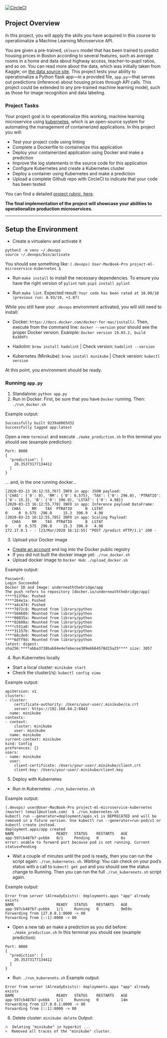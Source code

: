 [![CircleCI](https://circleci.com/gh/alpersonalwebsite/microservice-kubernetes.svg?style=svg)](https://circleci.com/gh/alpersonalwebsite/microservice-kubernetes)

## Project Overview

In this project, you will apply the skills you have acquired in this course to operationalize a Machine Learning Microservice API. 

You are given a pre-trained, `sklearn` model that has been trained to predict housing prices in Boston according to several features, such as average rooms in a home and data about highway access, teacher-to-pupil ratios, and so on. You can read more about the data, which was initially taken from Kaggle, on [the data source site](https://www.kaggle.com/c/boston-housing). This project tests your ability to operationalize a Python flask app—in a provided file, `app.py`—that serves out predictions (inference) about housing prices through API calls. This project could be extended to any pre-trained machine learning model, such as those for image recognition and data labeling.

### Project Tasks

Your project goal is to operationalize this working, machine learning microservice using [kubernetes](https://kubernetes.io/), which is an open-source system for automating the management of containerized applications. In this project you will:
* Test your project code using linting
* Complete a Dockerfile to containerize this application
* Deploy your containerized application using Docker and make a prediction
* Improve the log statements in the source code for this application
* Configure Kubernetes and create a Kubernetes cluster
* Deploy a container using Kubernetes and make a prediction
* Upload a complete Github repo with CircleCI to indicate that your code has been tested

You can find a detailed [project rubric, here](https://review.udacity.com/#!/rubrics/2576/view).

**The final implementation of the project will showcase your abilities to operationalize production microservices.**

---

## Setup the Environment

* Create a virtualenv and activate it
```shell
python3 -m venv ~/.devops
source ~/.devops/bin/activate
```

You should see something like:
`(.devops) User-MacBook-Pro project-ml-microservice-kubernetes $`

* Run `make install` to install the necessary dependencies. To ensure you have the right version of `pylint` run: `pip3 install pylint`

* Run `make lint`. Expected result: `Your code has been rated at 10.00/10 (previous run: 8.93/10, +1.07)`

While you still have your `.devops` environment activated, you will still need to install:

* Docker: `https://docs.docker.com/docker-for-mac/install/`. Then, execute from the command line: `docker --version` your should see the proper Docker version. Example: `Docker version 19.03.2, build 6a30dfc`

* Hadolint: `brew install hadolint` | Check version: `hadolint --version`

* Kubernetes (Minikube): `brew install minikube` | Check version: `kubectl version`

At this point, you environment should be ready.

### Running `app.py`

1. Standalone:  `python app.py`
2. Run in Docker:  First, be sure that you have `Docker` running. Then: `./run_docker.sh`

Example output:
```shell
Successfully built 9239a8065d32
Successfully tagged app:latest
```

Open a new `terminal` and execute `./make_prediction.sh`
In this terminal you should see (example prediction):
```shell
Port: 8000
{
  "prediction": [
    20.35373177134412
  ]
}
```

... and, in the one running docker...
```shell
[2020-03-23 16:12:55,767] INFO in app: JSON payload: 
{'CHAS': {'0': 0}, 'RM': {'0': 6.575}, 'TAX': {'0': 296.0}, 'PTRATIO': {'0': 15.3}, 'B': {'0': 396.9}, 'LSTAT': {'0': 4.98}}
[2020-03-23 16:12:55,778] INFO in app: Inference payload DataFrame: 
   CHAS     RM    TAX  PTRATIO      B  LSTAT
0     0  6.575  296.0     15.3  396.9   4.98
[2020-03-23 16:12:55,785] INFO in app: Scaling Payload: 
   CHAS     RM    TAX  PTRATIO      B  LSTAT
0     0  6.575  296.0     15.3  396.9   4.98
172.17.0.1 - - [23/Mar/2020 16:12:55] "POST /predict HTTP/1.1" 200 -
```

3. Upload your Docker image
* [Create an account](cloud.docker.com) and log into the Docker public registry
* If you did not built the docker image yet: `./run_docker.sh`
* Upload docker image to `Docker Hub`: `./upload_docker.sh`

Example output:
```shell
Password: 
Login Succeeded
Docker ID and Image: underneaththebridge/app
The push refers to repository [docker.io/underneaththebridge/app]
****51376e: Pushed 
****264e1a: Pushed 
****a4c474: Pushed 
****7872c8: Mounted from library/python 
****504689: Mounted from library/python 
****08035a: Mounted from library/python 
****02680a: Mounted from library/python 
****c551a0: Mounted from library/python 
****31157b: Mounted from library/python 
****68cde9: Mounted from library/python 
****6dff9d: Mounted from library/python 
latest: digest: sha256:****abba3738bab84e4e7ebecee309e6b64570d15a25**** size: 3057
```

4. Run Kubernetes locally
* Start a local cluster: `minikube start`
* Check the cluster(/s): `kubectl config view`

Example output:
```shell
apiVersion: v1
clusters:
- cluster:
    certificate-authority: /Users/your-user/.minikube/ca.crt
    server: https://192.168.64.2:8443
  name: minikube
contexts:
- context:
    cluster: minikube
    user: minikube
  name: minikube
current-context: minikube
kind: Config
preferences: {}
users:
- name: minikube
  user:
    client-certificate: /Users/your-user/.minikube/client.crt
    client-key: /Users/your-user/.minikube/client.key
```

5. Deploy with Kubernetes
* Run in Kubernetes:  `./run_kubernetes.sh`

Example output:
```shell
(.devops) user@User-MacBook-Pro project-ml-microservice-kubernetes (master) (email@outlook.com)  $ ./run_kubernetes.sh
kubectl run --generator=deployment/apps.v1 is DEPRECATED and will be removed in a future version. Use kubectl run --generator=run-pod/v1 or kubectl create instead.
deployment.apps/app created
NAME                   READY   STATUS    RESTARTS   AGE
app-597cb487b7-pvbbk   0/1     Pending   0          0s
error: unable to forward port because pod is not running. Current status=Pending
```

* Wait a couple of minutes until the pod is ready, then you can run the script again: `./run_kubernetes.sh`. *Waiting*: You can check on your pod’s status with a call to `kubectl get pod` and you should see the status change to Running. Then you can run the full `./run_kuberenets.sh` script again.

Example output:
```shell
Error from server (AlreadyExists): deployments.apps "app" already exists
NAME                   READY   STATUS    RESTARTS   AGE
app-597cb487b7-pvbbk   1/1     Running   0          9m59s
Forwarding from 127.0.0.1:8000 -> 80
Forwarding from [::1]:8000 -> 80
```

* Open a new tab an make a prediction as you did before: `./make_prediction.sh`
In this terminal you should see (example prediction):
```shell
Port: 8000
{
  "prediction": [
    20.35373177134412
  ]
}

```

* Run: `./run_kuberenets.sh`
Example output:
```shell
Error from server (AlreadyExists): deployments.apps "app" already exists
NAME                   READY   STATUS    RESTARTS   AGE
app-597cb487b7-pvbbk   1/1     Running   0          14m
Forwarding from 127.0.0.1:8000 -> 80
Forwarding from [::1]:8000 -> 80
```

6. Delete cluster: `minikube delete`
Output:
```shell
🔥  Deleting "minikube" in hyperkit ...
💀  Removed all traces of the "minikube" cluster.
```